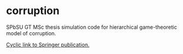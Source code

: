 # corruption
SPbSU GT MSc thesis simulation code for hierarchical game-theoretic model of corruption.

[Cyclic link to Springer publication.](https://link.springer.com/chapter/10.1007/978-3-030-93616-7_14)
